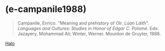 # (e-campanile1988)
> Campanile, Enrico. "Meaning and prehistory of OIr. *Lúan Láith*". *Languages and Cultures: Studies in Honor of Edgar C. Polomé*. Eds: Jazayery, Mohammad Ali; Winter, Werner. Mounton de Gruyter, 1988.

[Halo](halo.md)